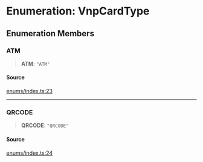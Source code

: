 # Enumeration: VnpCardType

## Enumeration Members

### ATM

> **ATM**: `"ATM"`

#### Source

[enums/index.ts:23](https://github.com/lehuygiang28/vnpay/blob/e5d2c2c4802c32c8fbad34e0595b2cfeb2281905/src/enums/index.ts#L23)

***

### QRCODE

> **QRCODE**: `"QRCODE"`

#### Source

[enums/index.ts:24](https://github.com/lehuygiang28/vnpay/blob/e5d2c2c4802c32c8fbad34e0595b2cfeb2281905/src/enums/index.ts#L24)
